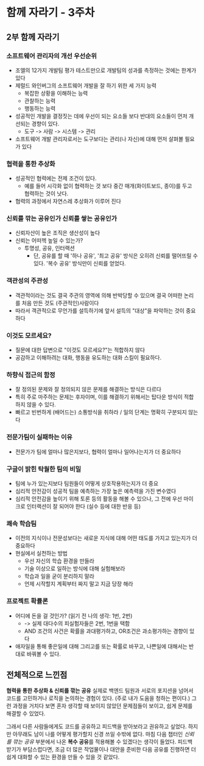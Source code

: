 # 함께 자라기 - 3주차



## 2부 함께 자라기

### 소프트웨어 관리자의 개선 우선순위

* 조엘의 12가지 개발팀 평가 테스트만으로 개발팀의 성과를 측정하는 것에는 한계가 있다
* 제럴드 와인버그의 소프트웨어 개발을 잘 하기 위한 세 가지 능력
  * 복잡한 상황을 이해하는 능력
  * 관찰하는 능력
  * 행동하는 능력
* 성공적인 개발을 결정짓는 데에 우선이 되는 요소들 보다 반대의 요소들이 먼저 개선되는 경향이 있다.
  * 도구 -> 사람 -> 시스템 -> 관리
* 소프트웨어 개발 관리자로서는 도구보다는 관리(나 자신)에 대해 먼저 살펴볼 필요가 있다



### 협력을 통한 추상화

* 성공적인 협력에는 전제 조건이 있다.
  * 예를 들어 시각화 없이 협력하는 것 보다 중간 매개(화이트보드, 종이)를 두고 협력하는 것이 낫다.
* 협력의 과정에서 자연스레 추상화가 이루어 진다



### 신뢰를 깎는 공유인가 신뢰를 쌓는 공유인가

* 신뢰자산이 높은 조직은 생산성이 높다
* 신뢰는 어떠헥 높일 수 있는가?
  * 투명성, 공유, 인터랙션
    * 단, 공유를 할 때 '하나 공유', '최고 공유' 방식은 오히려 신뢰를 떨어뜨릴 수 있다. '복수 공유' 방식만이 신뢰를 얻었다.



### 객관성의 주관성

* 객관적이라는 것도 결국 주관의 영역에 의해 반박당할 수 있으며 결국 어떠한 논리를 처음 만든 것도 (주관적인)사람이다
* 따라서 객관적으로 무언가를 설득하기에 앞서 설득의 "대상"을 파악하는 것이 중요하다



### 이것도 모르세요?

* 질문에 대한 답변으로 "이것도 모르세요?"는 적합하지 않다
* 공감하고 이해하려는 대화, 행동을 유도하는 대화 스킬이 필요하다.



### 하향식 접근의 함정

* 잘 정의된 문제와 잘 정의되지 않은 문제를 해결하는 방식은 다르다
* 특히 주로 마주하는 문제는 후자이며, 이를 해결하기 위해서는 탑다운 방식이 적합하지 않을 수 있다.
* 빠르고 빈번하게 (배어드는) 소통방식을 취하라 / 일의 단계는 명확히 구분되지 않는다



### 전문가팀이 실패하는 이유

* 전문가가 팀에 얼마나 많은지보다, 협력이 얼마나 일어나는지가 더 중요하다



### 구글이 밝힌 탁월한 팀의 비밀

* 팀에 누가 있는지보다 팀원들이 어떻게 상호작용하는지가 더 중요
* 심리적 안전감이 성공적 팀을 예측하는 가장 높은 예측력을 가진 변수였다 
* 심리적 안전감을 높이기 위해 토론 등의 활동을 해볼 수 있으나, 그 전에 우선 마이크로 인터랙션이 잘 되어야 한다 (실수 등에 대한 반응 등)



### 쾌속 학습팀

* 이전의 지식이나 전문성보다는 새로운 지식에 대해 어떤 태도를 가지고 있는지가 더 중요하다
* 현실에서 실천하는 방법
  * 우선 자신의 학습 환경을 만들라
  * 기술 이상으로 일하는 방식에 대해 실험해보라
  * 학습과 일을 굳이 분리하지 말라
  * 언제 시작할지 계획부터 짜지 말고 지금 당장 해라



### 프로젝트 확률론

* 어디에 돈을 걸 것인가? (읽기 전 나의 생각: 1번, 2번)
  * -> 실제 대다수의 피실험자들은 2번, 1번을 택함
  * AND 조건의 사건은 확률을 과대평가하고, OR조건은 과소평가하는 경향이 있다
* 애자일을 통해 좋은일에 대해 그리고를 또는 확률로 바꾸고, 나쁜일에 대해서는 반대로 바꿔볼 수 있다.





## 전체적으로 느낀점

**협력을 통한 추상화 & 신뢰를 깎는 공유**
실제로 백엔드 팀원과 서로의 포지션을 넘어서 코드를 고민하거나 로직을 논의하는 경험이 있다. (주로 내가 도움을 청하는 편이다.)
그런 과정을 거치다 보면 혼자 생각할 때 보이지 않았던 문제점들이 보이고, 쉽게 문제를 해결할 수 있었다.

그래서 다른 사람들에게도 코드를 공유하고 피드백을 받아보라고 권유하고 싶었다. 하지만 아무래도 남이 나를 어떻게 평가할지 신경 쓰일 수밖에 없다.
마침 다음 챕터인 *신뢰를 깎는 공유* 부분에서 나온 **복수 공유**를 적용해볼 수 있겠다는 생각이 들었다. 피드백 받기가 부담스럽다면, 조금 더 많은 작업물이나 대안을 준비한 다음 공유를 진행하면 더 쉽게 대화할 수 있는 환경을 만들 수 있을 것 같았다.





